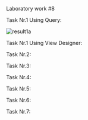 Laboratory work #8

Task Nr.1 Using Query:

![result1a](https://user-images.githubusercontent.com/36602388/49330942-94823800-f59e-11e8-83a1-ff88637222cb.jpg)

Task Nr.1 Using View Designer:



Task Nr.2:


Task Nr.3:


Task Nr.4:


Task Nr.5:


Task Nr.6:


Task Nr.7:



